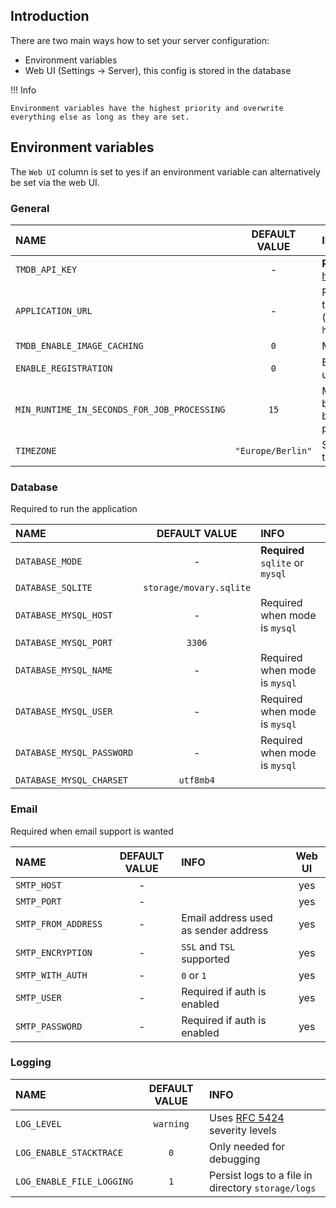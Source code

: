 ## Introduction

There are two main ways how to set your server configuration:

- Environment variables
- Web UI (Settings -> Server), this config is stored in the database

!!! Info

    Environment variables have the highest priority and overwrite everything else as long as they are set.

## Environment variables

The `Web UI` column is set to yes if an environment variable can alternatively be set via the web UI.

### General

| NAME                                        |   DEFAULT VALUE   | INFO                                                                    | Web UI |
|:--------------------------------------------|:-----------------:|:------------------------------------------------------------------------|:------:|
| `TMDB_API_KEY`                              |         -         | **Required** (get key [here](https://www.themoviedb.org/settings/api))  |  yes   |
| `APPLICATION_URL`                           |         -         | Public base url of the application (e.g. `htttp://localhost`)           |  yes   |
| `TMDB_ENABLE_IMAGE_CACHING`                 |        `0`        | More info [here](features/tmdb-data.md#image-cache)                     |        |
| `ENABLE_REGISTRATION`                       |        `0`        | Enables public user registration                                        |        |
| `MIN_RUNTIME_IN_SECONDS_FOR_JOB_PROCESSING` |       `15`        | Minimum time between background jobs processing                         |        |
| `TIMEZONE`                                  | `"Europe/Berlin"` | Supported timezones [here](https://www.php.net/manual/en/timezones.php) |        |

### Database

Required to run the application

| NAME                      |      DEFAULT VALUE      | INFO                             |
|:--------------------------|:-----------------------:|:---------------------------------|
| `DATABASE_MODE`           |            -            | **Required** `sqlite` or `mysql` |
| `DATABASE_SQLITE`         | `storage/movary.sqlite` |                                  |
| `DATABASE_MYSQL_HOST`     |            -            | Required when mode is `mysql`    |
| `DATABASE_MYSQL_PORT`     |         `3306`          |                                  |
| `DATABASE_MYSQL_NAME`     |            -            | Required when mode is `mysql`    |
| `DATABASE_MYSQL_USER`     |            -            | Required when mode is `mysql`    |
| `DATABASE_MYSQL_PASSWORD` |            -            | Required when mode is `mysql`    |
| `DATABASE_MYSQL_CHARSET`  |        `utf8mb4`        |                                  |

### Email

Required when email support is wanted

| NAME                | DEFAULT VALUE | INFO                                 | Web UI |
|:--------------------|:-------------:|:-------------------------------------|:------:|
| `SMTP_HOST`         |       -       |                                      |  yes   |
| `SMTP_PORT`         |       -       |                                      |  yes   |
| `SMTP_FROM_ADDRESS` |       -       | Email address used as sender address |  yes   |
| `SMTP_ENCRYPTION`   |       -       | `SSL` and `TSL` supported            |  yes   |
| `SMTP_WITH_AUTH`    |       -       | `0` or `1`                           |  yes   |
| `SMTP_USER`         |       -       | Required if auth is enabled          |  yes   |
| `SMTP_PASSWORD`     |       -       | Required if auth is enabled          |  yes   |

### Logging

| NAME                      | DEFAULT VALUE | INFO                                                                           |
|:--------------------------|:-------------:|:-------------------------------------------------------------------------------|
| `LOG_LEVEL`               |   `warning`   | Uses [RFC 5424](https://datatracker.ietf.org/doc/html/rfc5424) severity levels |
| `LOG_ENABLE_STACKTRACE`   |      `0`      | Only needed for debugging                                                      |
| `LOG_ENABLE_FILE_LOGGING` |      `1`      | Persist logs to a file in directory `storage/logs`                             |
